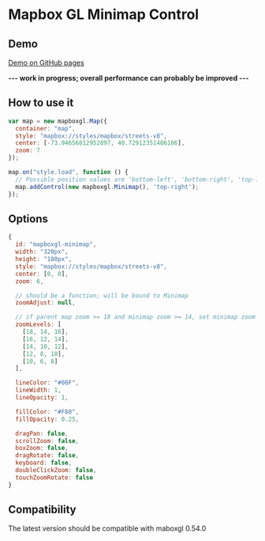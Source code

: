 # Mapbox GL Minimap Control

## Demo
[Demo on GitHub pages](http://aesqe.github.io/mapboxgl-minimap/)

**--- work in progress; overall performance can probably be improved ---**

## How to use it

```javascript
var map = new mapboxgl.Map({
  container: "map",
  style: "mapbox://styles/mapbox/streets-v8",
  center: [-73.94656812952897, 40.72912351406106],
  zoom: 7
});

map.on("style.load", function () {
  // Possible position values are 'bottom-left', 'bottom-right', 'top-left', 'top-right'
  map.addControl(new mapboxgl.Minimap(), 'top-right');
});
```

## Options

```javascript
{
  id: "mapboxgl-minimap",
  width: "320px",
  height: "180px",
  style: "mapbox://styles/mapbox/streets-v8",
  center: [0, 0],
  zoom: 6,

  // should be a function; will be bound to Minimap
  zoomAdjust: null,

  // if parent map zoom >= 18 and minimap zoom >= 14, set minimap zoom to 16
  zoomLevels: [
    [18, 14, 16],
    [16, 12, 14],
    [14, 10, 12],
    [12, 8, 10],
    [10, 6, 8]
  ],

  lineColor: "#08F",
  lineWidth: 1,
  lineOpacity: 1,

  fillColor: "#F80",
  fillOpacity: 0.25,

  dragPan: false,
  scrollZoom: false,
  boxZoom: false,
  dragRotate: false,
  keyboard: false,
  doubleClickZoom: false,
  touchZoomRotate: false
}
```

## Compatibility

The latest version should be compatible with maboxgl 0.54.0
